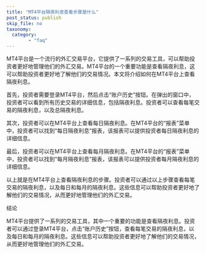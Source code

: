 ```yaml
---
title: "MT4平台隔夜利息查看步骤是什么"
post_status: publish
skip_file: no
taxonomy:
  category:
        - "faq"
---
```


MT4平台是一个流行的外汇交易平台，它提供了一系列的交易工具，可以帮助投资者更好地管理他们的外汇交易。MT4平台的一个重要功能是查看隔夜利息，这可以帮助投资者更好地了解他们的交易情况。本文将介绍如何在MT4平台上查看隔夜利息。

首先，投资者需要登录MT4平台，然后点击“账户历史”按钮。在弹出的窗口中，投资者可以看到所有历史交易的详细信息，包括隔夜利息。投资者可以查看每笔交易的隔夜利息，以及总隔夜利息。

其次，投资者可以在MT4平台上查看每日隔夜利息。在MT4平台的“报表”菜单中，投资者可以找到“每日隔夜利息”报表，该报表可以提供投资者每日隔夜利息的详细信息。

最后，投资者可以在MT4平台上查看每月隔夜利息。在MT4平台的“报表”菜单中，投资者可以找到“每月隔夜利息”报表，该报表可以提供投资者每月隔夜利息的详细信息。

以上就是在MT4平台上查看隔夜利息的步骤。投资者可以通过以上步骤查看每笔交易的隔夜利息，以及每日和每月的隔夜利息。这些信息可以帮助投资者更好地了解他们的交易情况，从而更好地管理他们的外汇交易。

结论

MT4平台提供了一系列的交易工具，其中一个重要的功能是查看隔夜利息。投资者可以通过登录MT4平台，点击“账户历史”按钮，查看每笔交易的隔夜利息，以及每日和每月的隔夜利息。这些信息可以帮助投资者更好地了解他们的交易情况，从而更好地管理他们的外汇交易。
